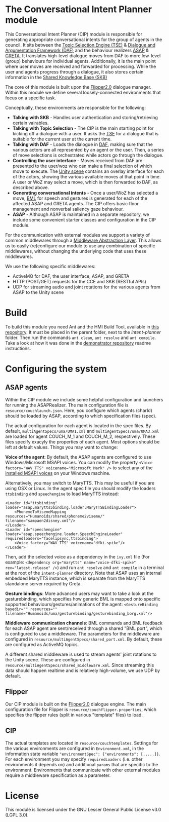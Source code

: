 # The Conversational Intent Planner module
This Conversational Intent Planner (CIP) module is responsible for generating appropriate conversational intents for the group of agents in the council. It sits between the [Topic Selection Engine (TSE)](https://github.com/AgentsUnited/topic-selection-engine) & [Dialogue and Argumentation Framework (DAF)](https://github.com/AgentsUnited/daf) and the behaviour realizers [ASAP](https://github.com/ArticulatedSocialAgentsPlatform) & [GRETA](https://github.com/isir/greta). It translates high-level dialogue moves from DAF to more low-level (group) behaviours for individual agents. Additionally, it is the main point where user moves are received and forwarded for processing. While the user and agents progress through a dialogue, it also stores certain information in the [Shared Knowledge Base (SKB)](https://github.com/woolplatform/wool/tree/master/java/WoolWebService)

The core of this module is built upon the [Flipper2.0](https://github.com/hmi-utwente/flipper-2.0) dialogue manager. Within this module we define several loosely-connected environments that focus on a specific task. 

Conceptually, these environments are responsible for the following:
- **Talking with SKB** - Handles user authentication and storing/retrieving certain vairables.
- **Talking with Topic Selection** - The CIP is the main starting point for kicking off a dialogue with a user. It asks the [TSE](https://github.com/AgentsUnited/topic-selection-engine) for a dialogue that is suitable for the current user at the current time.
- **Talking with DAF** - Loads the dialogue in [DAF](https://github.com/AgentsUnited/daf), making sure that the various actors are all represented by an agent or the user. Then, a series of move selections is orchestrated while actors go through the dialogue.
- **Controlling the user interface** - Moves received from DAF are presented to the user/woz who can make a final selection of which move to execute. The [Unity scene](https://github.com/AgentsUnited/unityproject) contains an overlay interface for each of the actors, showing the various available moves at that point in time. A user or WoZ may select a move, which is then forwarded to DAF, as described above.
- **Generating conversational intents** - Once a user/WoZ has selected a move, [BML](http://www.mindmakers.org/projects/bml-1-0/wiki/Wiki) for speech and gestures is generated for each of the affected ASAP and GRETA agents. The CIP offers basic floor management and nonverbal saliency gaze behaviour.
- **ASAP** - Although ASAP is maintained in a separate repository, we include some convenient starter classes and configuration in the CIP module.

For the communication with external modules we support a variety of common middlewares through a [Middleware Abstraction Layer](https://github.com/ArticulatedSocialAgentsPlatform/HmiCore/tree/master/HmiMiddlewareAbstractionLayer/src/nl/utwente/hmi/middleware). This allows us to easily (re)configure our module to use any combination of specific middlewares, without changing the underlying code that uses these middlewares.

We use the following specific middlewares:
- ActiveMQ for DAF, the user interface, ASAP, and GRETA
- HTTP (POST/GET) requests for the CCE and SKB (RESTful APIs)
- UDP for streaming audio and joint rotations for the various agents from ASAP to the Unity scene

# Build
To build this module you need Ant and the HMI Build Tool, available in [this repository](https://github.com/ArticulatedSocialAgentsPlatform/hmibuild/tree/master). It must be placed in the parent folder, next to the *intent-planner* folder. Then run the commands `ant clean`, `ant resolve` and `ant compile`. Take a look at how it was done in the [demonstrator repository](https://github.com/AgentsUnited/demonstrator) readme instructions.

# Configuring the system

## ASAP agents
Within the CIP module we include some helpful configuration and launchers for running the ASAPRealizer. The main configuration file is `resource/couchlaunch.json`. Here, you configure which agents (charId) should be loaded by ASAP, according to which specification files (spec).

The actual configuration for each agent is located in the spec files. By default, `multiAgentSpecs/uma/UMA1.xml` and `multiAgentSpecs/uma/UMA3.xml` are loaded for agent COUCH_M_1 and COUCH_M_2, respectively. These files specify exacyly the properties of each agent. Most options should be left at default values. Things you may want to change:

**Voice of the agent**: By default, the ASAP agents are configured to use Windows/Microsoft MSAPI voices. You can modify the property `<Voice factory="WAV_TTS" voicename="Microsoft Mark" />` to select any of the [installed MSAPI voices](https://github.com/hmi-utwente/HmiASAPWiki/wiki/MS-API-Voices) on your Windows machine.

Alternatively, you may switch to MaryTTS. This may be useful if you are using OSX or Linux. 
In the agent spec file you should modify the loaders `ttsbinding` and `speechengine` to load MaryTTS instead:
```
<Loader id="ttsbinding" loader="asap.marytts5binding.loader.MaryTTSBindingLoader">
	<PhonemeToVisemeMapping resources="Humanoids/shared/phoneme2viseme/" filename="sampaen2disney.xml"/>
</Loader>
<Loader id="speechengine" loader="asap.speechengine.loader.SpeechEngineLoader" requiredloaders="facelipsync,ttsbinding">
	<Voice factory="WAV_TTS" voicename="dfki-spike"/>
</Loader>
```
Then, add the selected voice as a dependency in the `ivy.xml` file (For example: `<dependency org="marytts"	name="voice-dfki-spike" rev="latest.release" />`) and run `ant resolve` and `ant compile` in a terminal at the root of the `intent-planner` directory.
Note that ASAP uses an internal embedded MaryTTS instance, which is separate from the MaryTTS standalone server required by Greta.

**Gesture bindings**: More advanced users may want to take a look at the gesturebinding, which specifies how generic BML is mapped onto specific supported behaviours/gestures/animations of the agent: `<GestureBinding basedir="" resources="" filename="Humanoids/uma/gesturebinding/gesturebinding_borg.xml"/>`

**Middleware communication channels**: BML commands and BML feedback for each ASAP agent are sent/received through a shared "BML port", which is configured to use a middleware. The parameters for the middleware are configured in `resource/multiAgentSpecs/shared_port.xml`. By default, these are configured as ActiveMQ topics.

A different shared middleware is used to stream agents' joint rotations to the Unity scene. These are configured in `resource/multiAgentSpecs/shared_middleware.xml`. Since streaming this data should happen realtime and is relatively high-volume, we use UDP by default.

## Flipper
Our CIP module is built on the [Flipper2.0](https://github.com/hmi-utwente/flipper-2.0) dialogue engine. The main configuration file for Flipper is `resource/couchflipper.properties`, which specifies the flipper rules (split in various "template" files) to load.

## CIP
The actual templates are located in `resource/couchtemplates`. Settings for the various environments are configured in `Environment.xml`, in the information state variable `"environmentSpec": {"environments": [.....]}`. For each environment you may specify `requiredLoaders` (i.e. other environments it depends on) and additional `params` that are specific to the environment. Environments that communicate with other external modules require a middleware specification as a parameter. 


# License
This module is licensed under the GNU Lesser General Public License v3.0 (LGPL 3.0).
